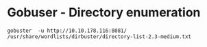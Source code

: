 # Gobuser - Directory enumeration

```
gobuster  -u http://10.10.178.116:8081/ /usr/share/wordlists/dirbuster/directory-list-2.3-medium.txt
```

# 


